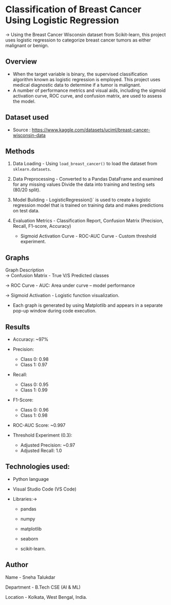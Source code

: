 # Classification of Breast Cancer Using Logistic Regression
-> Using the Breast Cancer Wisconsin dataset from Scikit-learn, this project uses logistic regression to categorize breast cancer tumors as either malignant or benign.



## Overview

- When the target variable is binary, the supervised classification algorithm known as logistic regression is employed. This project uses medical diagnostic data to determine if a tumor is malignant. 
- A number of performance metrics and visual aids, including the sigmoid activation curve, ROC curve, and confusion matrix, are used to assess the model.

##  Dataset used

- Source : https://www.kaggle.com/datasets/uciml/breast-cancer-wisconsin-data


## Methods

1. Data Loading - Using `load_breast_cancer()` to load the dataset from `sklearn.datasets`.

2. Data Preprocessing - Converted to a Pandas DataFrame and examined for any missing values
   Divide the data into training and testing sets (80/20 split).

3. Model Building - LogisticRegression()` is used to create a logistic regression model that is trained on training data and makes predictions on test data.

4. Evaluation Metrics -  Classification Report, Confusion Matrix (Precision, Recall, F1-score, Accuracy)
   - Sigmoid Activation Curve - ROC-AUC Curve - Custom threshold experiment.


 ##  Graphs

 Graph                      Description  
 -> Confusion Matrix   -    True V/S Predicted classes
               
 -> ROC Curve          -    AUC: Area under curve – model performance

 -> Sigmoid Activation -    Logistic function visualization.
         

- Each graph is generated by using Matplotlib and appears in a separate pop-up window during code execution.



##  Results

- Accuracy: ~97%

- Precision:
  - Class 0: 0.98
  - Class 1: 0.97

- Recall:
  - Class 0: 0.95
  - Class 1: 0.99

- F1-Score:
  - Class 0: 0.96
  - Class 1: 0.98

- ROC-AUC Score: ~0.997

- Threshold Experiment (0.3):
  - Adjusted Precision: ~0.97
  - Adjusted Recall: 1.0


## Technologies used:

- Python language

- Visual Studio Code (VS Code)

- Libraries:->

  - pandas

  - numpy

  - matplotlib

  - seaborn

  - scikit-learn.

## Author 
Name - Sneha Talukdar

Department - B.Tech CSE (AI & ML)

Location - Kolkata, West Bengal, India.


